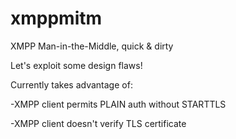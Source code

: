 xmppmitm
========

XMPP Man-in-the-Middle, quick &amp; dirty

Let's exploit some design flaws!

Currently takes advantage of:

-XMPP client permits PLAIN auth without STARTTLS

-XMPP client doesn't verify TLS certificate